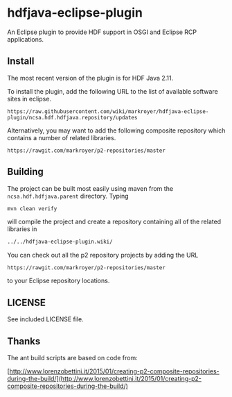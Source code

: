 # hdfjava-eclipse-plugin

An Eclipse plugin to provide HDF support in OSGI and Eclipse RCP
applications.

## Install

The most recent version of the plugin is for HDF Java 2.11.

To install the plugin, add the following URL to the list of available
software sites in eclipse.

```
https://raw.githubusercontent.com/wiki/markroyer/hdfjava-eclipse-plugin/ncsa.hdf.hdfjava.repository/updates
```

Alternatively, you may want to add the following composite repository
which contains a number of related libraries.


```
https://rawgit.com/markroyer/p2-repositories/master
```

## Building

The project can be built most easily using maven from the
`ncsa.hdf.hdfjava.parent` directory. Typing

```bash
mvn clean verify
```

will compile the project and create a repository containing all of the related libraries in

```bash
../../hdfjava-eclipse-plugin.wiki/
```

You can check out all the p2 repository projects by adding the URL

```
https://rawgit.com/markroyer/p2-repositories/master
```

to your Eclipse repository locations.

## LICENSE

See included LICENSE file.

## Thanks

The ant build scripts are based on code from:

[http://www.lorenzobettini.it/2015/01/creating-p2-composite-repositories-during-the-build/](http://www.lorenzobettini.it/2015/01/creating-p2-composite-repositories-during-the-build/)


<!--  LocalWords:  hdfjava HDF OSGI RCP mvn
 -->

